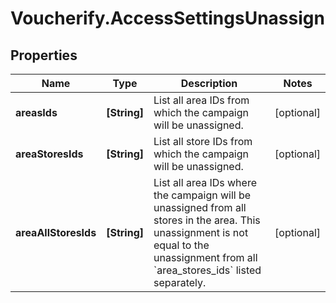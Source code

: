# Voucherify.AccessSettingsUnassign

## Properties

Name | Type | Description | Notes
------------ | ------------- | ------------- | -------------
**areasIds** | **[String]** | List all area IDs from which the campaign will be unassigned. | [optional] 
**areaStoresIds** | **[String]** | List all store IDs from which the campaign will be unassigned. | [optional] 
**areaAllStoresIds** | **[String]** | List all area IDs where the campaign will be unassigned from all stores in the area. This unassignment is not equal to the unassignment from all &#x60;area_stores_ids&#x60; listed separately. | [optional] 


